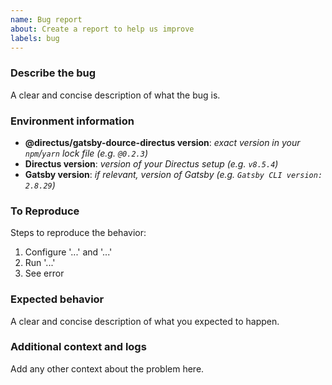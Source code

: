 ```yaml
---
name: Bug report
about: Create a report to help us improve
labels: bug
---
```


### Describe the bug

A clear and concise description of what the bug is.

### Environment information

- **@directus/gatsby-dource-directus version**: *exact version in your `npm`/`yarn` lock file (e.g. `@0.2.3`)*
- **Directus version**: *version of your Directus setup (e.g. `v8.5.4`)*
- **Gatsby version**: *if relevant, version of Gatsby (e.g. `Gatsby CLI version: 2.8.29`)*

### To Reproduce

Steps to reproduce the behavior:
1. Configure '...' and '...'
2. Run '...'
3. See error

### Expected behavior

A clear and concise description of what you expected to happen.

### Additional context and logs

Add any other context about the problem here.
